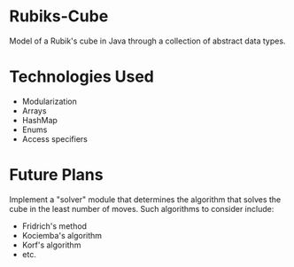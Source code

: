 # Rubiks-Cube

Model of a Rubik's cube in Java through a collection of abstract data types.


# Technologies Used

* Modularization
* Arrays
* HashMap
* Enums
* Access specifiers


# Future Plans

Implement a "solver" module that determines the algorithm that solves the cube in the least number of moves. Such algorithms to consider include:
* Fridrich's method
* Kociemba's algorithm
* Korf's algorithm
* etc.
